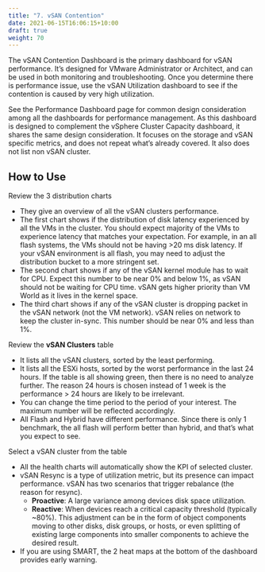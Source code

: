```yaml
---
title: "7. vSAN Contention"
date: 2021-06-15T16:06:15+10:00
draft: true
weight: 70
---
```


The vSAN Contention Dashboard is the primary dashboard for vSAN performance. It’s designed for VMware Administrator or Architect, and can be used in both monitoring and troubleshooting. Once you determine there is performance issue, use the vSAN Utilization dashboard to see if the contention is caused by very high utilization. 

See the Performance Dashboard page for common design consideration among all the dashboards for performance management. 
As this dashboard is designed to complement the vSphere Cluster Capacity dashboard, it shares the same design consideration. It focuses on the storage and vSAN specific metrics, and does not repeat what’s already covered. It also does not list non vSAN cluster.

## How to Use

Review the 3 distribution charts
- They give an overview of all the vSAN clusters performance. 
- The first chart shows if the distribution of disk latency experienced by all the VMs in the cluster. You should expect majority of the VMs to experience latency that matches your expectation. For example, in an all flash systems, the VMs should not be having >20 ms disk latency. If your vSAN environment is all flash, you may need to adjust the distribution bucket to a more stringent set.
- The second chart shows if any of the vSAN kernel module has to wait for CPU. Expect this number to be near 0% and below 1%, as vSAN should not be waiting for CPU time. vSAN gets higher priority than VM World as it lives in the kernel space.
- The third chart shows if any of the vSAN cluster is dropping packet in the vSAN network (not the VM network). vSAN relies on network to keep the cluster in-sync. This number should be near 0% and less than 1%.

Review the **vSAN Clusters** table
- It lists all the vSAN clusters, sorted by the least performing. 
- It lists all the ESXi hosts, sorted by the worst performance in the last 24 hours. If the table is all showing green, then there is no need to analyze further. The reason 24 hours is chosen instead of 1 week is the performance > 24 hours are likely to be irrelevant. 
- You can change the time period to the period of your interest. The maximum number will be reflected accordingly. 
- All Flash and Hybrid have different performance. Since there is only 1 benchmark, the all flash will perform better than hybrid, and that’s what you expect to see.

Select a vSAN cluster from the table
- All the health charts will automatically show the KPI of selected cluster.
- vSAN Resync is a type of utilization metric, but its presence can impact performance. vSAN has two scenarios that trigger rebalance (the reason for resync). 
  - **Proactive**: A large variance among devices disk space utilization.
  - **Reactive**: When devices reach a critical capacity threshold (typically ~80%). This adjustment can be in the form of object components moving to other disks, disk groups, or hosts, or even splitting of existing large components into smaller components to achieve the desired result.
- If you are using SMART, the 2 heat maps at the bottom of the dashboard provides early warning.